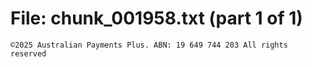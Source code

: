 ﻿# File: chunk_001958.txt (part 1 of 1)
```
©2025 Australian Payments Plus. ABN: 19 649 744 203 All rights reserved
```


